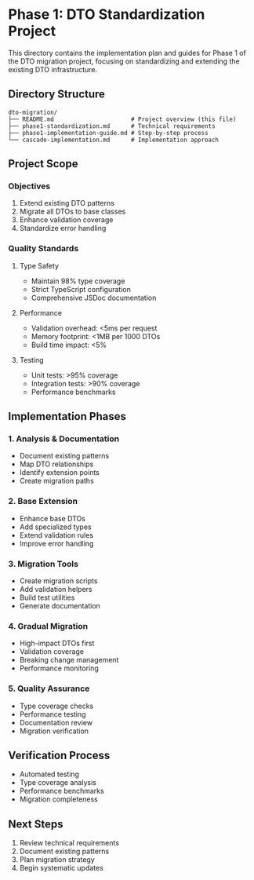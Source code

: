# Phase 1: DTO Standardization Project

This directory contains the implementation plan and guides for Phase 1 of the DTO migration project, focusing on standardizing and extending the existing DTO infrastructure.

## Directory Structure

```
dto-migration/
├── README.md                      # Project overview (this file)
├── phase1-standardization.md      # Technical requirements
├── phase1-implementation-guide.md # Step-by-step process
└── cascade-implementation.md      # Implementation approach
```

## Project Scope

### Objectives
1. Extend existing DTO patterns
2. Migrate all DTOs to base classes
3. Enhance validation coverage
4. Standardize error handling

### Quality Standards
1. Type Safety
   - Maintain 98% type coverage
   - Strict TypeScript configuration
   - Comprehensive JSDoc documentation

2. Performance
   - Validation overhead: <5ms per request
   - Memory footprint: <1MB per 1000 DTOs
   - Build time impact: <5%

3. Testing
   - Unit tests: >95% coverage
   - Integration tests: >90% coverage
   - Performance benchmarks

## Implementation Phases

### 1. Analysis & Documentation
- Document existing patterns
- Map DTO relationships
- Identify extension points
- Create migration paths

### 2. Base Extension
- Enhance base DTOs
- Add specialized types
- Extend validation rules
- Improve error handling

### 3. Migration Tools
- Create migration scripts
- Add validation helpers
- Build test utilities
- Generate documentation

### 4. Gradual Migration
- High-impact DTOs first
- Validation coverage
- Breaking change management
- Performance monitoring

### 5. Quality Assurance
- Type coverage checks
- Performance testing
- Documentation review
- Migration verification

## Verification Process
- Automated testing
- Type coverage analysis
- Performance benchmarks
- Migration completeness

## Next Steps
1. Review technical requirements
2. Document existing patterns
3. Plan migration strategy
4. Begin systematic updates
